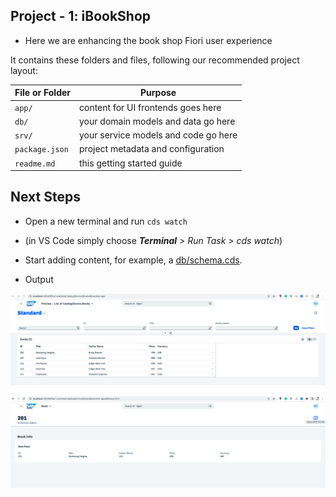 ## Project - 1: iBookShop
- Here we are enhancing the book shop Fiori user experience 

It contains these folders and files, following our recommended project layout:

File or Folder | Purpose
---------|----------
`app/` | content for UI frontends goes here
`db/` | your domain models and data go here
`srv/` | your service models and code go here 
`package.json` | project metadata and configuration
`readme.md` | this getting started guide 

## Next Steps

- Open a new terminal and run `cds watch` 
- (in VS Code simply choose _**Terminal** > Run Task > cds watch_)
- Start adding content, for example, a [db/schema.cds](db/schema.cds).

- Output

![BookCatalog Overview](././assert/BookCatalogUIMaster.png)

![BookCatalog DetailPage](././assert/BookCatalogUIDetail.png)

